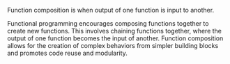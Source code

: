 
Function composition is when output of one function is input to another. 

Functional programming encourages composing functions together to create new functions. This involves chaining functions together, where the output of one function becomes the input of another. Function composition allows for the creation of complex behaviors from simpler building blocks and promotes code reuse and modularity.